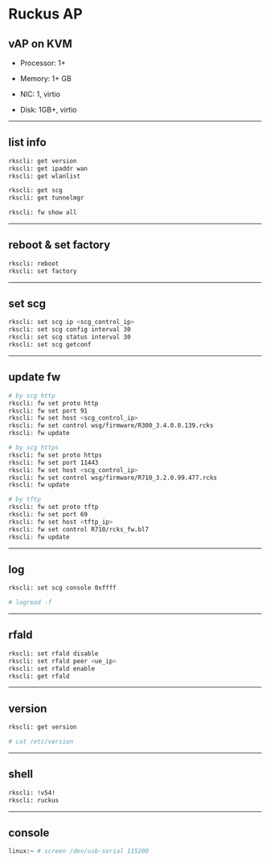 # Ruckus AP

## vAP on KVM

- Processor: 1+

- Memory: 1+ GB

- NIC: 1, virtio

- Disk: 1GB+, virtio

---

## list info

```bash
rkscli: get version
rkscli: get ipaddr wan
rkscli: get wlanlist

rkscli: get scg
rkscli: get tunnelmgr

rkscli: fw show all
```

---

## reboot & set factory

```bash
rkscli: reboot
rkscli: set factory
```

---

## set scg

```bash
rkscli: set scg ip <scg_control_ip>
rkscli: set scg config interval 30
rkscli: set scg status interval 30
rkscli: set scg getconf
```

---

## update fw

```bash
# by scg http
rkscli: fw set proto http
rkscli: fw set port 91
rkscli: fw set host <scg_control_ip>
rkscli: fw set control wsg/firmware/R300_3.4.0.0.139.rcks
rkscli: fw update

# by scg https
rkscli: fw set proto https
rkscli: fw set port 11443
rkscli: fw set host <scg_control_ip>
rkscli: fw set control wsg/firmware/R710_3.2.0.99.477.rcks
rkscli: fw update

# by tftp
rkscli: fw set proto tftp
rkscli: fw set port 69
rkscli: fw set host <tftp_ip>
rkscli: fw set control R710/rcks_fw.bl7
rkscli: fw update
```

---

## log

```bash
rkscli: set scg console 0xffff

# logread -f
```

---

## rfald

```bash
rkscli: set rfald disable
rkscli: set rfald peer <ue_ip>
rkscli: set rfald enable
rkscli: get rfald
```

---

## version

```bash
rkscli: get version

# cat /etc/version
```

---

## shell

```bash
rkscli: !v54!
rkscli: ruckus
```

---

## console

```bash
linux:~ # screen /dev/usb-serial 115200
```
